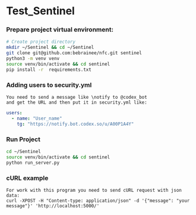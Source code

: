# Test_Sentinel

### Prepare project virtual environment:
```bash
# Create project directory
mkdir ~/Sentinel && cd ~/Sentinel
git clone git@github.com:bebrainee/nfc.git sentinel
python3 -m venv venv
source venv/bin/activate && cd sentinel
pip install -r  requirements.txt
```

### Adding users to security.yml
```text
You need to send a message like \notify to @codex_bot
and get the URL and then put it in security.yml like:
```
```yaml
users:
  - name: "User_name"
    tg: "https://notify.bot.codex.so/u/A00P1A4Y"
```

### Run Project
```bash
cd ~/Sentinel
source venv/bin/activate && cd sentinel
python run_server.py
```

### cURL example
```text
For work with this program you need to send cURL request with json data:
curl -XPOST -H "Content-type: application/json" -d '{"message": "your message"}' 'http://localhost:5000/'
```